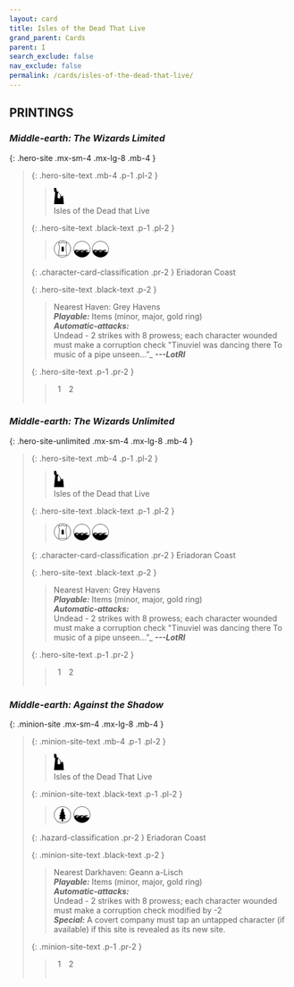 ```yaml
---
layout: card
title: Isles of the Dead That Live
grand_parent: Cards
parent: I
search_exclude: false
nav_exclude: false
permalink: /cards/isles-of-the-dead-that-live/
---
```


## PRINTINGS


### _Middle-earth: The Wizards Limited_

{: .hero-site .mx-sm-4 .mx-lg-8 .mb-4 }
> {: .hero-site-text .mb-4 .p-1 .pl-2 }
> > <div class="card-mp"><img src="/assets/images/ruinlair.svg"></div>
> > <div class="character-card-name">Isles of the Dead that Live</div>
>
> {: .hero-site-text .black-text .p-1 .pl-2 }
> > ![](/assets/images/free-domain.svg) ![](/assets/images/coastalsea.svg) ![](/assets/images/coastalsea.svg)
>
> {: .character-card-classification .pr-2 }
> Eriadoran Coast
>
> {: .hero-site-text .black-text .p-2 }
> > Nearest Haven: Grey Havens <br>_**Playable:**_ Items (minor, major, gold ring) <br>_**Automatic-attacks:**_<br> Undead - 2 strikes with 8 prowess; each character wounded must make a corruption check  "Tinuviel was dancing there To music of a pipe unseen...”_ ***---&NoBreak;LotRI*** 
> 
> {: .hero-site-text .p-1 .pr-2 }
> > <div class="hero-site-draw"><span class="hero-you-draw">&ensp;1&ensp;</span><span class="hero-opp-draw">&ensp;2&ensp;</span></div>
> > <div class="card-corruption">&nbsp;</div>

### _Middle-earth: The Wizards Unlimited_

{: .hero-site-unlimited .mx-sm-4 .mx-lg-8 .mb-4 }
> {: .hero-site-text .mb-4 .p-1 .pl-2 }
> > <div class="card-mp"><img src="/assets/images/ruinlair.svg"></div>
> > <div class="character-card-name">Isles of the Dead that Live</div>
>
> {: .hero-site-text .black-text .p-1 .pl-2 }
> > ![](/assets/images/free-domain.svg) ![](/assets/images/coastalsea.svg) ![](/assets/images/coastalsea.svg)
>
> {: .character-card-classification .pr-2 }
> Eriadoran Coast
>
> {: .hero-site-text .black-text .p-2 }
> > Nearest Haven: Grey Havens <br>_**Playable:**_ Items (minor, major, gold ring) <br>_**Automatic-attacks:**_<br> Undead - 2 strikes with 8 prowess; each character wounded must make a corruption check  "Tinuviel was dancing there To music of a pipe unseen...”_ ***---&NoBreak;LotRI*** 
> 
> {: .hero-site-text .p-1 .pr-2 }
> > <div class="hero-site-draw"><span class="hero-you-draw">&ensp;1&ensp;</span><span class="hero-opp-draw">&ensp;2&ensp;</span></div>
> > <div class="card-corruption">&nbsp;</div>

### _Middle-earth: Against the Shadow_

{: .minion-site .mx-sm-4 .mx-lg-8 .mb-4 }
> {: .minion-site-text .mb-4 .p-1 .pl-2 }
> > <div class="card-mp"><img src="/assets/images/ruinlair.svg"></div>
> > <div class="card-name">Isles of the Dead That Live</div>
>
> {: .minion-site-text .black-text .p-1 .pl-2 }
> > ![](/assets/images/wilderness.svg) ![](/assets/images/coastalsea.svg)
>
> {: .hazard-classification .pr-2 }
> Eriadoran Coast
>
> {: .minion-site-text .black-text .p-2 }
> > Nearest Darkhaven: Geann a-Lisch <br>_**Playable:**_ Items (minor, major, gold ring) <br>_**Automatic-attacks:**_<br> Undead - 2 strikes with 8 prowess; each character wounded must make a corruption check modified by -2 <br>_**Special:**_ A covert company must tap an untapped character (if available) if this site is revealed as its new site.  
> 
> {: .minion-site-text .p-1 .pr-2 }
> > <div class="hero-site-draw"><span class="minion-you-draw">&ensp;1&ensp;</span><span class="minion-opp-draw">&ensp;2&ensp;</span></div>
> > <div class="card-corruption">&nbsp;</div>

